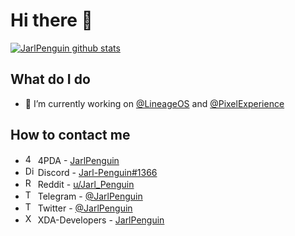 # Hi there 👋
[![JarlPenguin github stats](https://github-readme-stats.vercel.app/api?username=JarlPenguin&show_icons=true&include_all_commits=true&theme=tokyonight)](https://github.com/JarlPenguin)

## What do I do
- 🔨 I’m currently working on [@LineageOS](https://github.com/LineageOS) and [@PixelExperience](https://github.com/PixelExperience)

## How to contact me
- <img src="https://pbs.twimg.com/profile_images/1229405547050524683/mLrLsHAB_400x400.png" alt="4PDA" width="16"/> 4PDA - [JarlPenguin](https://4pda.ru/forum/index.php?showuser=8632649)
- <img src="https://www.vectorlogo.zone/logos/discordapp/discordapp-icon.svg" alt="Discord" width="16"/> Discord - [Jarl-Penguin#1366](https://discord.gg/VVuZHqT)
- <img src="https://www.vectorlogo.zone/logos/reddit/reddit-icon.svg" alt="Reddit" width="16"/> Reddit - [u/Jarl_Penguin](https://reddit.com/u/Jarl_Penguin)
- <img src="https://www.vectorlogo.zone/logos/telegram/telegram-icon.svg" alt="Telegram" width="16"/> Telegram - [@JarlPenguin](https://t.me/JarlPenguin)
- <img src="https://www.vectorlogo.zone/logos/twitter/twitter-icon.svg" alt="Twitter" width="16"/> Twitter - [@JarlPenguin](https://twitter.com/JarlPenguin)
- <img src="https://pbs.twimg.com/profile_images/1314334153521991680/DzcrNtVH_400x400.jpg" alt="XDA-Developers" width="16"/> XDA-Developers - [JarlPenguin](https://forum.xda-developers.com/m/jarlpenguin.9506129)
